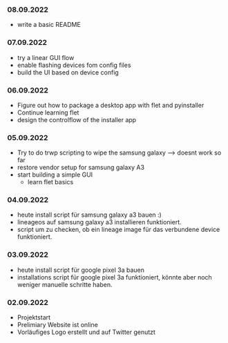 ### 08.09.2022
- write a basic README


### 07.09.2022
- try a linear GUI flow
- enable flashing devices fom config files
- build the UI based on device config

### 06.09.2022
- Figure out how to package a desktop app with flet and pyinstaller
- Continue learning flet
- design the controlflow of the installer app


### 05.09.2022
- Try to do trwp scripting to wipe the samsung galaxy --> doesnt work so far
- restore vendor setup for samsung galaxy A3
- start building a simple GUI
    - learn flet basics

### 04.09.2022
- heute install script für samsung galaxy a3 bauen :)
- lineageos auf samsung galaxy a3 installieren funktioniert.
- script um zu checken, ob ein lineage image für das verbundene device funktioniert.

### 03.09.2022
- heute install script für google pixel 3a bauen
- installations script für google pixel 3a funktioniert, könnte aber noch weniger manuelle schritte haben.

### 02.09.2022
- Projektstart
- Prelimiary Website ist online
- Vorläufiges Logo erstellt und auf Twitter genutzt